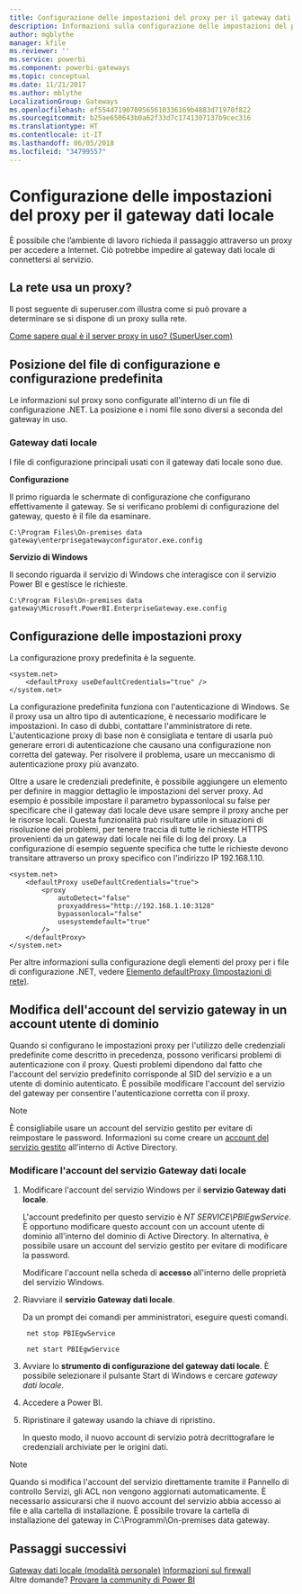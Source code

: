 ```yaml
---
title: Configurazione delle impostazioni del proxy per il gateway dati locale
description: Informazioni sulla configurazione delle impostazioni del proxy per il gateway dati locale.
author: mgblythe
manager: kfile
ms.reviewer: ''
ms.service: powerbi
ms.component: powerbi-gateways
ms.topic: conceptual
ms.date: 11/21/2017
ms.author: mblythe
LocalizationGroup: Gateways
ms.openlocfilehash: ef554d7190709565610336169b4883d71970f822
ms.sourcegitcommit: b25ae650643b0a62f33d7c1741307137b9cec316
ms.translationtype: HT
ms.contentlocale: it-IT
ms.lasthandoff: 06/05/2018
ms.locfileid: "34799557"
---
```

# <a name="configuring-proxy-settings-for-the-on-premises-data-gateway"></a>Configurazione delle impostazioni del proxy per il gateway dati locale
È possibile che l’ambiente di lavoro richieda il passaggio attraverso un proxy per accedere a Internet. Ciò potrebbe impedire al gateway dati locale di connettersi al servizio.

## <a name="does-your-network-use-a-proxy"></a>La rete usa un proxy?
Il post seguente di superuser.com illustra come si può provare a determinare se si dispone di un proxy sulla rete.

[Come sapere qual è il server proxy in uso? (SuperUser.com)](https://superuser.com/questions/346372/how-do-i-know-what-proxy-server-im-using)

## <a name="configuration-file-location-and-default-configuration"></a>Posizione del file di configurazione e configurazione predefinita
Le informazioni sul proxy sono configurate all'interno di un file di configurazione .NET. La posizione e i nomi file sono diversi a seconda del gateway in uso.

### <a name="on-premises-data-gateway"></a>Gateway dati locale
I file di configurazione principali usati con il gateway dati locale sono due.

**Configurazione**

Il primo riguarda le schermate di configurazione che configurano effettivamente il gateway. Se si verificano problemi di configurazione del gateway, questo è il file da esaminare.

    C:\Program Files\On-premises data gateway\enterprisegatewayconfigurator.exe.config

**Servizio di Windows**

Il secondo riguarda il servizio di Windows che interagisce con il servizio Power BI e gestisce le richieste.

    C:\Program Files\On-premises data gateway\Microsoft.PowerBI.EnterpriseGateway.exe.config

## <a name="configuring-proxy-settings"></a>Configurazione delle impostazioni proxy
La configurazione proxy predefinita è la seguente.

    <system.net>
        <defaultProxy useDefaultCredentials="true" />
    </system.net>

La configurazione predefinita funziona con l'autenticazione di Windows. Se il proxy usa un altro tipo di autenticazione, è necessario modificare le impostazioni. In caso di dubbi, contattare l'amministratore di rete. L'autenticazione proxy di base non è consigliata e tentare di usarla può generare errori di autenticazione che causano una configurazione non corretta del gateway. Per risolvere il problema, usare un meccanismo di autenticazione proxy più avanzato.

Oltre a usare le credenziali predefinite, è possibile aggiungere un elemento <proxy> per definire in maggior dettaglio le impostazioni del server proxy. Ad esempio è possibile impostare il parametro bypassonlocal su false per specificare che il gateway dati locale deve usare sempre il proxy anche per le risorse locali. Questa funzionalità può risultare utile in situazioni di risoluzione dei problemi, per tenere traccia di tutte le richieste HTTPS provenienti da un gateway dati locale nei file di log del proxy. La configurazione di esempio seguente specifica che tutte le richieste devono transitare attraverso un proxy specifico con l'indirizzo IP 192.168.1.10.

    <system.net>
        <defaultProxy useDefaultCredentials="true">
            <proxy  
                autoDetect="false"  
                proxyaddress="http://192.168.1.10:3128"  
                bypassonlocal="false"  
                usesystemdefault="true"
            />  
        </defaultProxy>
    </system.net>

Per altre informazioni sulla configurazione degli elementi del proxy per i file di configurazione .NET, vedere [Elemento defaultProxy (Impostazioni di rete)](https://msdn.microsoft.com/library/kd3cf2ex.aspx).

## <a name="changing-the-gateway-service-account-to-a-domain-user"></a>Modifica dell'account del servizio gateway in un account utente di dominio
Quando si configurano le impostazioni proxy per l'utilizzo delle credenziali predefinite come descritto in precedenza, possono verificarsi problemi di autenticazione con il proxy. Questi problemi dipendono dal fatto che l'account del servizio predefinito corrisponde al SID del servizio e a un utente di dominio autenticato. È possibile modificare l'account del servizio del gateway per consentire l'autenticazione corretta con il proxy.

> [!NOTE]
> È consigliabile usare un account del servizio gestito per evitare di reimpostare le password. Informazioni su come creare un [account del servizio gestito](https://technet.microsoft.com/library/dd548356.aspx) all'interno di Active Directory.
> 
> 

### <a name="change-the-on-premises-data-gateway-service-account"></a>Modificare l'account del servizio Gateway dati locale
1. Modificare l'account del servizio Windows per il **servizio Gateway dati locale**.
   
    L'account predefinito per questo servizio è *NT SERVICE\PBIEgwService*. È opportuno modificare questo account con un account utente di dominio all'interno del dominio di Active Directory. In alternativa, è possibile usare un account del servizio gestito per evitare di modificare la password.
   
    Modificare l'account nella scheda di **accesso** all'interno delle proprietà del servizio Windows.
2. Riavviare il **servizio Gateway dati locale**.
   
    Da un prompt dei comandi per amministratori, eseguire questi comandi.
   
        net stop PBIEgwService
   
        net start PBIEgwService
3. Avviare lo **strumento di configurazione del gateway dati locale**. È possibile selezionare il pulsante Start di Windows e cercare *gateway dati locale*.
4. Accedere a Power BI.
5. Ripristinare il gateway usando la chiave di ripristino.
   
    In questo modo, il nuovo account di servizio potrà decrittografare le credenziali archiviate per le origini dati.
    
> [!NOTE]
> Quando si modifica l'account del servizio direttamente tramite il Pannello di controllo Servizi, gli ACL non vengono aggiornati automaticamente. È necessario assicurarsi che il nuovo account del servizio abbia accesso ai file e alla cartella di installazione. È possibile trovare la cartella di installazione del gateway in C:\Programmi\On-premises data gateway. 
> 

## <a name="next-steps"></a>Passaggi successivi
[Gateway dati locale (modalità personale)](service-gateway-personal-mode.md)
[Informazioni sul firewall](service-gateway-onprem-tshoot.md#firewall-or-proxy)  
Altre domande? [Provare la community di Power BI](http://community.powerbi.com/)

